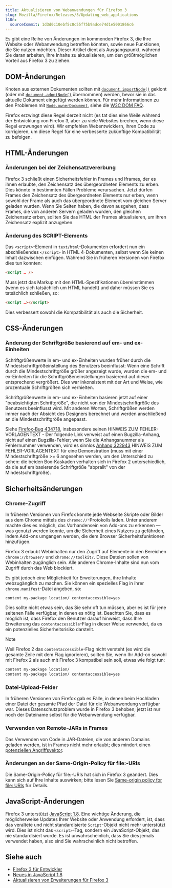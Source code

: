 ```yaml
---
title: Aktualisieren von Webanwendungen für Firefox 3
slug: Mozilla/Firefox/Releases/3/Updating_web_applications
l10n:
  sourceCommit: 1d3d0c10ebf5c8c55f75b9adce74d1e5001866c6
---
```


Es gibt eine Reihe von Änderungen im kommenden Firefox 3, die Ihre Website oder Webanwendung betreffen könnten, sowie neue Funktionen, die Sie nutzen möchten. Dieser Artikel dient als Ausgangspunkt, während Sie daran arbeiten, Ihre Inhalte zu aktualisieren, um den größtmöglichen Vorteil aus Firefox 3 zu ziehen.

## DOM-Änderungen

Knoten aus externen Dokumenten sollten mit [`document.importNode()`](/de/docs/Web/API/Document/importNode) geklont (oder mit [`document.adoptNode()`](/de/docs/Web/API/Document/adoptNode) übernommen) werden, bevor sie in das aktuelle Dokument eingefügt werden können. Für mehr Informationen zu den Problemen mit [`Node.ownerDocument`](/de/docs/Web/API/Node/ownerDocument), siehe die [W3C DOM FAQ](https://www.w3.org/DOM/faq.html#ownerdoc).

Firefox erzwingt diese Regel derzeit nicht (es tat dies eine Weile während der Entwicklung von Firefox 3, aber zu viele Websites brechen, wenn diese Regel erzwungen wird). Wir empfehlen Webentwicklern, ihren Code zu korrigieren, um diese Regel für eine verbesserte zukünftige Kompatibilität zu befolgen.

## HTML-Änderungen

### Änderungen bei der Zeichensatzvererbung

Firefox 3 schließt einen Sicherheitsfehler in Frames und Iframes, der es ihnen erlaubte, den Zeichensatz des übergeordneten Elements zu erben. Dies könnte in bestimmten Fällen Probleme verursachen. Jetzt dürfen Frames den Zeichensatz des übergeordneten Elements nur erben, wenn sowohl der Frame als auch das übergeordnete Element vom gleichen Server geladen wurden. Wenn Sie Seiten haben, die davon ausgehen, dass Frames, die von anderen Servern geladen wurden, den gleichen Zeichensatz erben, sollten Sie das HTML der Frames aktualisieren, um ihren Zeichensatz explizit anzugeben.

### Änderung des SCRIPT-Elements

Das `<script>`-Element in `text/html`-Dokumenten erfordert nun ein abschließendes `</script>` in HTML 4-Dokumenten, selbst wenn Sie keinen Inhalt dazwischen einfügen. Während Sie in früheren Versionen von Firefox dies tun konnten:

```html
<script … />
```

Muss jetzt das Markup mit den HTML-Spezifikationen übereinstimmen (wenn es sich tatsächlich um HTML handelt) und daher müssen Sie es tatsächlich schließen, so:

```html
<script …></script>
```

Dies verbessert sowohl die Kompatibilität als auch die Sicherheit.

## CSS-Änderungen

### Änderung der Schriftgröße basierend auf em- und ex-Einheiten

Schriftgrößenwerte in em- und ex-Einheiten wurden früher durch die Mindestschriftgrößeinstellung des Benutzers beeinflusst: Wenn eine Schrift durch die Mindestschriftgröße größer angezeigt wurde, wurden die em- und ex-Einheiten für die Schriftgrößeneinstellungen basierend auf dieser entsprechend vergrößert. Dies war inkonsistent mit der Art und Weise, wie prozentuale Schriftgrößen sich verhielten.

Schriftgrößenwerte in em- und ex-Einheiten basieren jetzt auf einer "beabsichtigten Schriftgröße", die nicht von der Mindestschriftgröße des Benutzers beeinflusst wird. Mit anderen Worten, Schriftgrößen werden immer nach der Absicht des Designers berechnet und werden anschließend an die Mindestschriftgröße angepasst.

Siehe [Firefox-Bug 434718](https://bugzil.la/434718), insbesondere seinen HINWEIS ZUM FEHLER-VORLAGENTEXT - Der folgende Link verweist auf einen Bugzilla-Anhang, nicht auf einen Bugzilla-Fehler; wenn Sie die Anhangsnummer als Fehlernummer verwenden, wird es sinnlos [Anhang 322943](https://bug434718.bmoattachments.org/attachment.cgi?id=322943) HINWEIS ZUM FEHLER-VORLAGENTEXT für eine Demonstration (muss mit einer Mindestschriftgröße >= 6 angesehen werden, um den Unterschied zu sehen: die beiden Box-Kaskaden verhalten sich in Firefox 2 unterschiedlich, da die auf em basierende Schriftgröße "abprallt" von der Mindestschriftgröße).

## Sicherheitsänderungen

### Chrome-Zugriff

In früheren Versionen von Firefox konnte jede Webseite Skripte oder Bilder aus dem Chrome mittels des `chrome://`-Protokolls laden. Unter anderem machte dies es möglich, das Vorhandensein von Add-ons zu erkennen — was genutzt werden konnte, um die Sicherheit eines Nutzers zu gefährden, indem Add-ons umgangen werden, die dem Browser Sicherheitsfunktionen hinzufügen.

Firefox 3 erlaubt Webinhalten nur den Zugriff auf Elemente in den Bereichen `chrome://browser/` und `chrome://toolkit/`. Diese Dateien sollen von Webinhalten zugänglich sein. Alle anderen Chrome-Inhalte sind nun vom Zugriff durch das Web blockiert.

Es gibt jedoch eine Möglichkeit für Erweiterungen, ihre Inhalte webzugänglich zu machen. Sie können ein spezielles Flag in ihrer `chrome.manifest`-Datei angeben, so:

```plain
content my-package location/ contentaccessible=yes
```

Dies sollte nicht etwas sein, das Sie sehr oft tun müssen, aber es ist für jene seltenen Fälle verfügbar, in denen es nötig ist. Beachten Sie, dass es möglich ist, dass Firefox den Benutzer darauf hinweist, dass Ihre Erweiterung das `contentaccessible`-Flag in dieser Weise verwendet, da es ein potenzielles Sicherheitsrisiko darstellt.

> [!NOTE]
> Weil Firefox 2 das `contentaccessible`-Flag nicht versteht (es wird die gesamte Zeile mit dem Flag ignorieren), sollten Sie, wenn Ihr Add-on sowohl mit Firefox 2 als auch mit Firefox 3 kompatibel sein soll, etwas wie folgt tun:
>
> ```bash
> content my-package location/
> content my-package location/ contentaccessible=yes
>
> ```

### Datei-Upload-Felder

In früheren Versionen von Firefox gab es Fälle, in denen beim Hochladen einer Datei der gesamte Pfad der Datei für die Webanwendung verfügbar war. Dieses Datenschutzproblem wurde in Firefox 3 behoben; jetzt ist nur noch der Dateiname selbst für die Webanwendung verfügbar.

### Verwenden von Remote-JARs in Frames

Das Verwenden von Code in JAR-Dateien, die von anderen Domains geladen werden, ist in Frames nicht mehr erlaubt; dies mindert einen [potenziellen Angriffsvektor](https://www.mozilla.org/en-US/security/advisories/mfsa2008-23/).

### Änderungen an der Same-Origin-Policy für file:-URIs

Die Same-Origin-Policy für file:-URIs hat sich in Firefox 3 geändert. Dies kann sich auf Ihre Inhalte auswirken; bitte lesen Sie [Same-origin policy for file: URIs](/de/docs/Web/Security/Same-origin_policy#file_origins) für Details.

## JavaScript-Änderungen

Firefox 3 unterstützt [JavaScript 1.8](/de/docs/New_in_JavaScript_1.8). Eine wichtige Änderung, die möglicherweise Updates Ihrer Website oder Anwendung erfordert, ist, dass das veraltete und nicht standardisierte `Script`-Objekt nicht mehr unterstützt wird. Dies ist nicht das `<script>`-Tag, sondern ein JavaScript-Objekt, das nie standardisiert wurde. Es ist unwahrscheinlich, dass Sie dies jemals verwendet haben, also sind Sie wahrscheinlich nicht betroffen.

## Siehe auch

- [Firefox 3 für Entwickler](/de/docs/Mozilla/Firefox/Releases/3)
- [Neues in JavaScript 1.8](/de/docs/New_in_JavaScript_1.8)
- [Aktualisieren von Erweiterungen für Firefox 3](/de/docs/Mozilla/Firefox/Releases/3/Updating_extensions)
